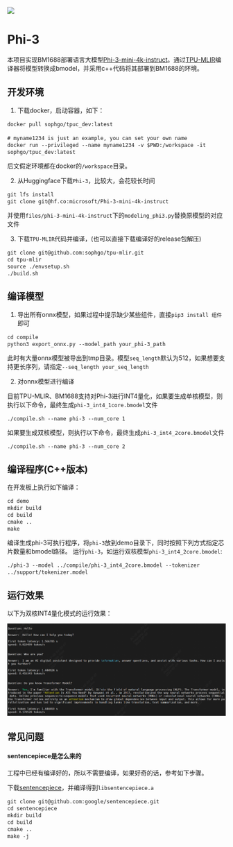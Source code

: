 ![](./assets/sophgo_chip.png)

# Phi-3

本项目实现BM1688部署语言大模型[Phi-3-mini-4k-instruct](https://huggingface.co/microsoft/Phi-3-mini-4k-instruct)。通过[TPU-MLIR](https://github.com/sophgo/tpu-mlir)编译器将模型转换成bmodel，并采用c++代码将其部署到BM1688的环境。


## 开发环境


1. 下载docker，启动容器，如下：

``` shell
docker pull sophgo/tpuc_dev:latest

# myname1234 is just an example, you can set your own name
docker run --privileged --name myname1234 -v $PWD:/workspace -it sophgo/tpuc_dev:latest
```
后文假定环境都在docker的`/workspace`目录。


2. 从Huggingface下载`Phi-3`，比较大，会花较长时间

``` shell
git lfs install
git clone git@hf.co:microsoft/Phi-3-mini-4k-instruct
```

并使用`files/phi-3-mini-4k-instruct`下的`modeling_phi3.py`替换原模型的对应文件


3. 下载`TPU-MLIR`代码并编译，(也可以直接下载编译好的release包解压)

``` shell
git clone git@github.com:sophgo/tpu-mlir.git
cd tpu-mlir
source ./envsetup.sh
./build.sh
```

## 编译模型

1. 导出所有onnx模型，如果过程中提示缺少某些组件，直接`pip3 install 组件`即可

``` shell
cd compile
python3 export_onnx.py --model_path your_phi-3_path
```
此时有大量onnx模型被导出到tmp目录。模型`seq_length`默认为512，如果想要支持更长序列，请指定`--seq_length your_seq_length`

2. 对onnx模型进行编译

目前TPU-MLIR、BM1688支持对Phi-3进行INT4量化，如果要生成单核模型，则执行以下命令，最终生成`phi-3_int4_1core.bmodel`文件

```shell
./compile.sh --name phi-3 --num_core 1 
```

如果要生成双核模型，则执行以下命令，最终生成`phi-3_int4_2core.bmodel`文件

```shell
./compile.sh --name phi-3 --num_core 2 
```

## 编译程序(C++版本)

在开发板上执行如下编译：

```shell
cd demo
mkdir build
cd build
cmake ..
make
```

编译生成phi-3可执行程序，将`phi-3`放到demo目录下，同时按照下列方式指定芯片数量和bmodel路径。
运行`phi-3`，如运行双核模型`phi-3_int4_2core.bmodel`:
```shell
./phi-3 --model ../compile/phi-3_int4_2core.bmodel --tokenizer ../support/tokenizer.model
```

## 运行效果

以下为双核INT4量化模式的运行效果：

![](../../assets/phi-3.png)

## 常见问题

#### sentencepiece是怎么来的

工程中已经有编译好的，所以不需要编译，如果好奇的话，参考如下步骤。

下载[sentencepiece](https://github.com/google/sentencepiece)，并编译得到`libsentencepiece.a`

```shell
git clone git@github.com:google/sentencepiece.git
cd sentencepiece
mkdir build
cd build
cmake ..
make -j
```